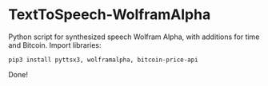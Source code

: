 # TextToSpeech-WolframAlpha
Python script for synthesized speech Wolfram Alpha, with additions for time and Bitcoin.
Import libraries:

    pip3 install pyttsx3, wolframalpha, bitcoin-price-api
  
Done!
